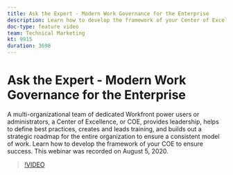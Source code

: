 ```yaml
---
title: Ask the Expert - Modern Work Governance for the Enterprise
description: Learn how to develop the framework of your Center of Excellence to ensure success. This webinar was recorded on August 5, 2020.
doc-type: feature video
team: Technical Marketing
kt: 9915
duration: 3698
---
```

# Ask the Expert - Modern Work Governance for the Enterprise

A multi-organizational team of dedicated Workfront power users or administrators, a Center of Excellence, or COE, provides leadership, helps to define best practices, creates and leads training, and builds out a strategic roadmap for the entire organization to ensure a consistent model of work. Learn how to develop the framework of your COE to ensure success. This webinar was recorded on August 5, 2020.

>[!VIDEO](https://video.tv.adobe.com/v/341121/?quality=12)
